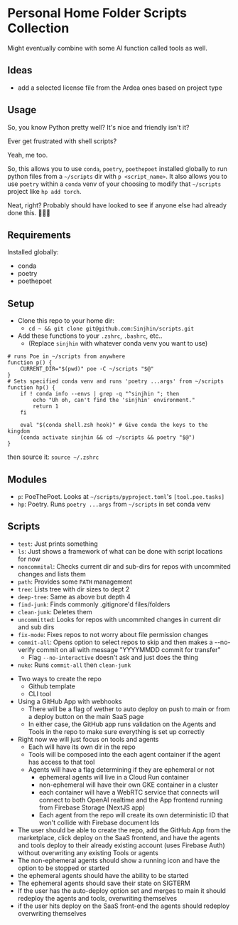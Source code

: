 # Personal Home Folder Scripts Collection
Might eventually combine with some AI function called tools as well.

## Ideas
- add a selected license file from the Ardea ones based on project type

## Usage
So, you know Python pretty well? It's nice and friendly isn't it?

Ever get frustrated with shell scripts?

Yeah, me too.

So, this allows you to use `conda`, `poetry`, `poethepoet` installed globally to run python files from a `~/scripts` dir with `p <script_name>`. It also allows you to use `poetry` within a `conda` venv of your choosing to modify that `~/scripts` project like `hp add torch`.

Neat, right?
Probably should have looked to see if anyone else had already done this.
🤷🏻‍♂️

## Requirements
Installed globally:
- conda
- poetry
- poethepoet

## Setup
- Clone this repo to your home dir:
  - `cd ~ && git clone git@github.com:Sinjhin/scripts.git`
- Add these functions to your `.zshrc`, `.bashrc`, etc..
  - (Replace `sinjhin` with whatever conda venv you want to use)
```shell
# runs Poe in ~/scripts from anywhere
function p() {
    CURRENT_DIR="$(pwd)" poe -C ~/scripts "$@"
}
# Sets specified conda venv and runs 'poetry ...args' from ~/scripts
function hp() {
    if ! conda info --envs | grep -q "^sinjhin "; then
        echo "Uh oh, can't find the 'sinjhin' environment."
        return 1
    fi

    eval "$(conda shell.zsh hook)" # Give conda the keys to the kingdom
    (conda activate sinjhin && cd ~/scripts && poetry "$@")
}
```
then source it: `source ~/.zshrc`

## Modules
- `p`: PoeThePoet. Looks at `~/scripts/pyproject.toml`'s `[tool.poe.tasks]`
- `hp`: Poetry. Runs `poetry ...args` from `~/scripts` in set conda venv

## Scripts
- `test`: Just prints something
- `ls`: Just shows a framework of what can be done with script locations for now
- `noncommital`: Checks current dir and sub-dirs for repos with uncommited changes and lists them
- `path`: Provides some `PATH` management
- `tree`: Lists tree with dir sizes to dept 2
- `deep-tree`: Same as above but depth 4
- `find-junk`: Finds commonly .gitignore'd files/folders
- `clean-junk`: Deletes them
- `uncommitted`: Looks for repos with uncommited changes in current dir and sub dirs
- `fix-mode`: Fixes repos to not worry about file permission changes
- `commit-all`: Opens option to select repos to skip and then makes a --no-verify commit on all with message "YYYYMMDD commit for transfer"
  - Flag `--no-interactive` doesn't ask and just does the thing
- `nuke`: Runs `commit-all` then `clean-junk`






* Two ways to create the repo
   * Github template
   * CLI tool
* Using a GitHub App with webhooks
   * There will be a flag of wether to auto deploy on push to main or from a deploy button on the main SaaS page
   * In either case, the GitHub app runs validation on the Agents and Tools in the repo to make sure everything is set up correctly
* Right now we will just focus on tools and agents
   * Each will have its own dir in the repo
   * Tools will be composed into the each agent container if the agent has access to that tool
   * Agents will have a flag determining if they are ephemeral or not
      * ephemeral agents will live in a Cloud Run container
      * non-ephemeral will have their own GKE container in a cluster
      * each container will have a WebRTC service that connects will connect to both OpenAI realtime and the App frontend running from Firebase Storage (NextJS app)
      * Each agent from the repo will create its own deterministic ID that won't collide with Firebase document Ids
* The user should be able to create the repo, add the GitHub App from the marketplace, click deploy on the SaaS frontend, and have the agents and tools deploy to their already existing account (uses Firebase Auth) without overwriting any existing Tools or agents
* The non-ephemeral agents should show a running icon and have the option to be stopped or started
* the ephemeral agents should have the ability to be started
* The ephemeral agents should save their state on SIGTERM
* If the user has the auto-deploy option set and merges to main it should redeploy the agents and tools, overwriting themselves
* if the user hits deploy on the SaaS front-end the agents should redeploy overwriting themselves
